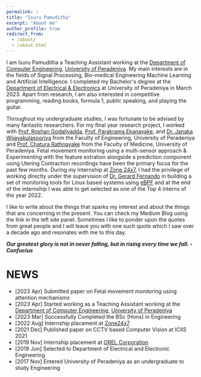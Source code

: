 ```yaml
---
permalink: /
title: "Isuru Pamuditha"
excerpt: "About me"
author_profile: true
redirect_from: 
  - /about/
  - /about.html
---
```

I am Isuru Pamuditha a Teaching Assistant working at the [Department of Computer Engineering](http://www.ce.pdn.ac.lk/), [University of Peradeniya](https://www.pdn.ac.lk/). My main interests are in the fields of Signal Processing, Bio-medical Engineering Machine Learning and Artificial Intelligence. I completed my Bachelor's degree at the [Department of Electrical & Electronics](https://eng.pdn.ac.lk/deee/) at University of Peradeniya in March 2023. Apart from research, I am also interested in competitive programming, reading books, formula 1, public speaking, and playing the guitar. 

<!-- Throughout my undergraduate studies, I was fortunate to be advised by many fantastic researchers. Most recently, I have been working with Prof. Janaka Ekanayake and Prof. Samath Dharmaratne on the potential of AI for COVID-19 related applications. Previously, for my final year research project, I worked with Prof. Roshan Ragel, Dr. Roshan Godaliyadda, Dr. Parakrama Ekanayake, and Dr. Vijitha Herath on image quality enhancement under low/high exposure conditions. During my internship at Nokia Bell Labs, I had the privilege of working with Prof. Haris Gačanin. I have been collaborating remotely since, and I completed a project on the application of machine learning models for dynamic wireless networks.  -->

Throughout my undergraduate studies, I was fortunate to be advised by many fantastic researchers. For my final year research project, I worked with [Prof. Roshan Godaliyadda](https://eng.pdn.ac.lk/deee/academic-staff/prof.gmri.godaliyadda/index.html#home), [Prof. Parakrama Ekanayake](https://eng.pdn.ac.lk/deee/academic-staff/dr.mpb.ekanayake/#home), and [Dr. Janaka Wijayakulasooriya](https://eng.pdn.ac.lk/deee/academic-staff/dr.j.wijayakulasooriya/index.html#home) from the Faculty of Engineering, University of Peradeniya and [Prof. Chatura Rathnayake](https://med.pdn.ac.lk/departments/gyn&obs/staff/rathnayake.html) from the Faculty of Medicine, University of Peradeniya. Fetal movement monitoring using a multi-sensor approach & Experimenting with the feature extration alongside a  prediction component using Utering Contraction recordings have been the primary focus for the past few months. During my internship at [Zone 24x7](https://zone24x7.com/), I had the privilege of working directly under the supervision of [Dr. Gerard Fernando](https://zone24x7.com/profile/gerard/) in building a set of monitoring tools for Linux based systems using [eBPF](https://ebpf.io/) and at the end of the internship I was able to get selected as one of the Top 4 interns of the year 2022. 

I like to write about the things that sparks my interest and about the things that are concerning in the present. You can check my Medium Blog using the link in the left sde panel. Sometimes I like to ponder upon the quotes from great people and I will leave you with one such quote which I saw over a decade ago and resonates with me to this day.  

***Our greatest glory is not in never falling, but in rising every time we fall. -  Confucius***

NEWS
======
*  [2023 Apr] Submitted paper on Fetal movement monitoring using attention mechanisms
*  [2023 Apr] Started working as a Teaching Assistant working at the [Department of Computer Engineering](http://www.ce.pdn.ac.lk/), [University of Peradeniya](https://www.pdn.ac.lk/)
*  [2023 Mar] Successfully Completed the BSc (Hons) in Engineering
*  [2022 Aug] Internship placement at [Zone24x7](https://zone24x7.com/)
*  [2021 Dec] Published paper on CCTV based Computer Vision at ICIIS 2021
*  [2019 Nov] Internship placement at [OREL Corporation](https://orel.com/)
*  [2019 Jun] Selected to Department of Electrical and Electronic Engineering
*  [2017 Nov] Entered University of Peradeniya as an undergraduate to study Engineering

<!-- This is the front page of a website that is powered by the [academicpages template](https://github.com/academicpages/academicpages.github.io) and hosted on GitHub pages. [GitHub pages](https://pages.github.com) is a free service in which websites are built and hosted from code and data stored in a GitHub repository, automatically updating when a new commit is made to the respository. This template was forked from the [Minimal Mistakes Jekyll Theme](https://mmistakes.github.io/minimal-mistakes/) created by Michael Rose, and then extended to support the kinds of content that academics have: publications, talks, teaching, a portfolio, blog posts, and a dynamically-generated CV. You can fork [this repository](https://github.com/academicpages/academicpages.github.io) right now, modify the configuration and markdown files, add your own PDFs and other content, and have your own site for free, with no ads! An older version of this template powers my own personal website at [stuartgeiger.com](http://stuartgeiger.com), which uses [this Github repository](https://github.com/staeiou/staeiou.github.io).

A data-driven personal website
======
Like many other Jekyll-based GitHub Pages templates, academicpages makes you separate the website's content from its form. The content & metadata of your website are in structured markdown files, while various other files constitute the theme, specifying how to transform that content & metadata into HTML pages. You keep these various markdown (.md), YAML (.yml), HTML, and CSS files in a public GitHub repository. Each time you commit and push an update to the repository, the [GitHub pages](https://pages.github.com/) service creates static HTML pages based on these files, which are hosted on GitHub's servers free of charge.

Many of the features of dynamic content management systems (like Wordpress) can be achieved in this fashion, using a fraction of the computational resources and with far less vulnerability to hacking and DDoSing. You can also modify the theme to your heart's content without touching the content of your site. If you get to a point where you've broken something in Jekyll/HTML/CSS beyond repair, your markdown files describing your talks, publications, etc. are safe. You can rollback the changes or even delete the repository and start over -- just be sure to save the markdown files! Finally, you can also write scripts that process the structured data on the site, such as [this one](https://github.com/academicpages/academicpages.github.io/blob/master/talkmap.ipynb) that analyzes metadata in pages about talks to display [a map of every location you've given a talk](https://academicpages.github.io/talkmap.html).

Getting started
======
1. Register a GitHub account if you don't have one and confirm your e-mail (required!)
1. Fork [this repository](https://github.com/academicpages/academicpages.github.io) by clicking the "fork" button in the top right. 
1. Go to the repository's settings (rightmost item in the tabs that start with "Code", should be below "Unwatch"). Rename the repository "[your GitHub username].github.io", which will also be your website's URL.
1. Set site-wide configuration and create content & metadata (see below -- also see [this set of diffs](http://archive.is/3TPas) showing what files were changed to set up [an example site](https://getorg-testacct.github.io) for a user with the username "getorg-testacct")
1. Upload any files (like PDFs, .zip files, etc.) to the files/ directory. They will appear at https://[your GitHub username].github.io/files/example.pdf.  
1. Check status by going to the repository settings, in the "GitHub pages" section

Site-wide configuration
------
The main configuration file for the site is in the base directory in [_config.yml](https://github.com/academicpages/academicpages.github.io/blob/master/_config.yml), which defines the content in the sidebars and other site-wide features. You will need to replace the default variables with ones about yourself and your site's github repository. The configuration file for the top menu is in [_data/navigation.yml](https://github.com/academicpages/academicpages.github.io/blob/master/_data/navigation.yml). For example, if you don't have a portfolio or blog posts, you can remove those items from that navigation.yml file to remove them from the header.  -->

<!-- Create content & metadata
------
For site content, there is one markdown file for each type of content, which are stored in directories like _publications, _talks, _posts, _teaching, or _pages. For example, each talk is a markdown file in the [_talks directory](https://github.com/academicpages/academicpages.github.io/tree/master/_talks). At the top of each markdown file is structured data in YAML about the talk, which the theme will parse to do lots of cool stuff. The same structured data about a talk is used to generate the list of talks on the [Talks page](https://academicpages.github.io/talks), each [individual page](https://academicpages.github.io/talks/2012-03-01-talk-1) for specific talks, the talks section for the [CV page](https://academicpages.github.io/cv), and the [map of places you've given a talk](https://academicpages.github.io/talkmap.html) (if you run this [python file](https://github.com/academicpages/academicpages.github.io/blob/master/talkmap.py) or [Jupyter notebook](https://github.com/academicpages/academicpages.github.io/blob/master/talkmap.ipynb), which creates the HTML for the map based on the contents of the _talks directory).

**Markdown generator**

I have also created [a set of Jupyter notebooks](https://github.com/academicpages/academicpages.github.io/tree/master/markdown_generator
) that converts a CSV containing structured data about talks or presentations into individual markdown files that will be properly formatted for the academicpages template. The sample CSVs in that directory are the ones I used to create my own personal website at stuartgeiger.com. My usual workflow is that I keep a spreadsheet of my publications and talks, then run the code in these notebooks to generate the markdown files, then commit and push them to the GitHub repository.

How to edit your site's GitHub repository
------
Many people use a git client to create files on their local computer and then push them to GitHub's servers. If you are not familiar with git, you can directly edit these configuration and markdown files directly in the github.com interface. Navigate to a file (like [this one](https://github.com/academicpages/academicpages.github.io/blob/master/_talks/2012-03-01-talk-1.md) and click the pencil icon in the top right of the content preview (to the right of the "Raw | Blame | History" buttons). You can delete a file by clicking the trashcan icon to the right of the pencil icon. You can also create new files or upload files by navigating to a directory and clicking the "Create new file" or "Upload files" buttons.  -->
<!-- 
Example: editing a markdown file for a talk
![Editing a markdown file for a talk](/images/editing-talk.png)

For more info
------
More info about configuring academicpages can be found in [the guide](https://academicpages.github.io/markdown/). The [guides for the Minimal Mistakes theme](https://mmistakes.github.io/minimal-mistakes/docs/configuration/) (which this theme was forked from) might also be helpful. -->
